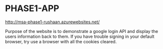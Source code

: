 # PHASE1-APP
http://msa-phase1-rushaan.azurewebsites.net/

Purpose of the website is to demonstrate a google login API and display the users information back to them.
If you have trouble signing  in your default browser, try use a browser with all the cookies cleared.

